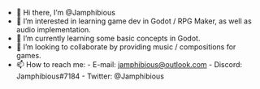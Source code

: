 - 👋 Hi there, I’m @Jamphibious
- 👀 I’m interested in learning game dev in Godot / RPG Maker, as well as audio implementation.
- 🌱 I’m currently learning some basic concepts in Godot.
- 💞️ I’m looking to collaborate by providing music / compositions for games.
- 📫 How to reach me:
      - E-mail: jamphibious@outlook.com
      - Discord: Jamphibious#7184
      - Twitter: @Jamphibious

